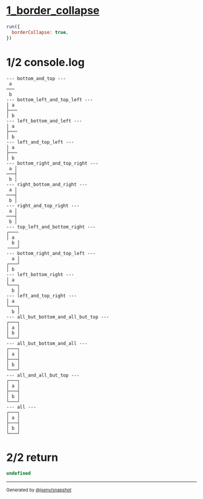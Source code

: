 # [1_border_collapse](../../table_2_cells_same_column.test.mjs#L134)

```js
run({
  borderCollapse: true,
})
```

# 1/2 console.log

```console
--- bottom_and_top ---
 a 
───
 b 
--- bottom_left_and_top_left ---
│ a 
├───
│ b 
--- left_bottom_and_left ---
│ a 
├───
│ b 
--- left_and_top_left ---
│ a 
├───
│ b 
--- bottom_right_and_top_right ---
 a │
───┤
 b │
--- right_bottom_and_right ---
 a │
───┤
 b │
--- right_and_top_right ---
 a │
───┤
 b │
--- top_left_and_bottom_right ---
┌───╴
│ a  
  b │
╶───┘
--- bottom_right_and_top_left ---
  a │
┌───┘
│ b  
--- left_bottom_right ---
│ a  
└───┐
  b │
--- left_and_top_right ---
│ a  
└───┐
  b │
--- all_but_bottom_and_all_but_top ---
┌───┐
│ a │
│ b │
└───┘
--- all_but_bottom_and_all ---
┌───┐
│ a │
├───┤
│ b │
└───┘
--- all_and_all_but_top ---
┌───┐
│ a │
├───┤
│ b │
└───┘
--- all ---
┌───┐
│ a │
├───┤
│ b │
└───┘
```

# 2/2 return

```js
undefined
```

---

<sub>
  Generated by <a href="https://github.com/jsenv/core/tree/main/packages/independent/snapshot">@jsenv/snapshot</a>
</sub>
